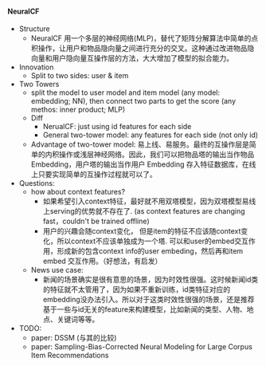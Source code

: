 #### NeuralCF
- Structure
  - NeuralCF 用一个多层的神经网络(MLP)，替代了矩阵分解算法中简单的点积操作，让用户和物品隐向量之间进行充分的交叉。这种通过改进物品隐向量和用户隐向量互操作层的方法，大大增加了模型的拟合能力。
- Innovation
  - Split to two sides: user & item
- Two Towers
  - split the model to user model and item model (any model: embedding; NN), then connect two parts to get the score (any methos: inner product; MLP)
  - Diff
    - NerualCF: just using id features for each side
    - General two-tower model: any features for each side (not only id)
  - Advantage of two-tower model: 易上线、易服务。最终的互操作层是简单的内积操作或浅层神经网络。因此，我们可以把物品塔的输出当作物品 Embedding，用户塔的输出当作用户 Embedding 存入特征数据库，在线上只要实现简单的互操作过程就可以了。
- Questions: 
  - how about context features?
    - 如果希望引入context特征，最好就不用双塔模型，因为双塔模型易线上serving的优势就不存在了. (as context features are changing fast，couldn't be trained offline)
    - 用户的兴趣会随context变化， 但是item的特征不应该随context变化，所以context不应该单独成为一个塔. 可以和user的embed交互作用，形成新的包含context info的user embeding，然后再和item embed 交互作用。（好想法，有启发）
  - News use case:
    - 新闻的场景确实是很有意思的场景，因为时效性很强。这时候新闻id类的特征就不太管用了，因为如果不重新训练，id类特征对应的embedding没办法引入。所以对于这类时效性很强的场景，还是推荐基于一些与id无关的feature来构建模型，比如新闻的类型、人物、地点、关键词等等。
- TODO: 
  - paper: DSSM (与其的比较)
  - paper: Sampling-Bias-Corrected Neural Modeling for Large Corpus Item Recommendations
